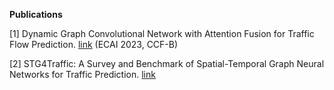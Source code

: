 **Publications**

[1] Dynamic Graph Convolutional Network with Attention Fusion for Traffic Flow Prediction. [link](https://arxiv.org/abs/2302.12598) (ECAI 2023, CCF-B)

[2] STG4Traffic: A Survey and Benchmark of Spatial-Temporal Graph Neural Networks for Traffic Prediction. [link](https://arxiv.org/abs/2307.00495)

